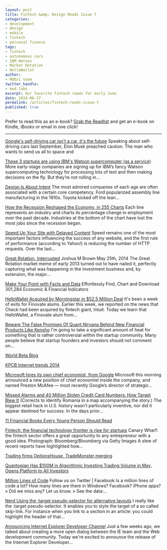 ```yaml
---
layout: post
title: FinTech &amp; Design Reads Issue 7
categories: 
- development
- design
- mobile
- fintech
- personal finance
tags: 
- fintech
- autonomous cars
- IBM Watson
- Market Rotation
- HelloWallet
author: 
- MOD/L team
twitter_handle:
- mod_labs
excerpt: Our favorite fintech reads for early June
date: 2014-06-27
permalink: /articles/fintech-reads-issue-7
published: true
---
```


Prefer to read this as an e-book? [Grab the Readlist](http://readlists.com/e5ac09f3/) and get an e-book on Kindle, iBooks or email in one click!

-----

[Google's self-driving car isn't a car, it's the future](http://www.theverge.com/2014/5/28/5756852/googles-self-driving-car-isnt-a-car-its-the-future) Speaking about self-driving cars last September, Elon Musk preached caution. The man who wants to send us all to space and

[These 3 startups are using IBM's Watson supercomputer (as a service)](http://venturebeat.com/2014/05/17/these-3-startups-are-using-ibms-watson-supercomputer-as-a-service/) More early-stage companies are signing up for IBM&#x2019;s fancy Watson supercomputing technology for processing lots of text and then making decisions on the fly. But they&#x2019;re not rolling in...

[Design Is About Intent](http://rampantinnovation.com/2014/05/13/design-is-about-intent/) The most admired companies of each age are often associated with a&#xA0;certain&#xA0;core competency. Ford popularized assembly line manufacturing&#xA0;in the 1910s. Toyota kicked off the lean...

[How the Recession Reshaped the Economy, in 255 Charts](http://www.nytimes.com/interactive/2014/06/05/upshot/how-the-recession-reshaped-the-economy-in-255-charts.html) Each line represents an industry and charts its percentage change in employment over the past decade. Industries at the bottom of the chart have lost the most jobs since the recession began.

[Speed Up Your Site with Delayed Content](http://24ways.org/2010/speed-up-your-site-with-delayed-content/) Speed remains one of the most important factors influencing the success of any website, and the first rule of performance (according to Yahoo!) is reducing the number of HTTP requests. Over the last...

[Great Rotation, Interrupted](http://www.thereformedbroker.com/2014/05/25/great-rotation-interrupted/?utm_source=dlvr.it&utm_medium=twitter) Joshua M Brown May 25th, 2014 The Great Rotation market meme of early 2013 turned out to have nailed it, perfectly capturing what was happening in the investment business and, by extension, the major...

[Make Your Point with Facts and Data](https://www.investormill.com/) Effortlessly Find, Chart and Download 301,284 Economic &amp; Financial Indicators

[HelloWallet Acquired by Morningstar in $52.5 Million Deal](http://finovate.com/2014/05/hellowallet-acquired-by-morningstar-in-525-million-deal.html) It's been a week of exits for Finovate alums. Earlier this week, we reported on the news that Check had been acquired by fintech giant, Intuit. Today we learn that HelloWallet, a Finovate alum from...

[Beware The False Promises Of Quant Nirvana Behind New Financial Products Like Kensho](https://www.linkedin.com/today/post/article/20140611182942-29543644-beware-the-false-promises-of-quant-nirvana-behind-new-financial-products-like-kensho) I'm going to take a significant amount of heat for something that is rather controversial within the startup community. Many people believe that startup founders and investors should not comment on...

[World Beta Blog](http://mebfaber.com/2014/05/30/the-wealthfront-and-betterment-allocations/)

[KPCB Internet trends 2014](http://www.slideshare.net/kleinerperkins/internet-trends-2014-05-28-14-pdf)

[Microsoft hires its own chief economist, from Google](http://www.geekwire.com/2014/microsoft-hires-chief-economist-google/) Microsoft this morning announced a new position of chief economist inside the company, and named Preston McAfee &#x2014; most recently Google&#x2019;s director of strategic...

[Missed Alarms and 40 Million Stolen Credit Card Numbers: How Target Blew It](http://www.businessweek.com/articles/2014-03-13/target-missed-alarms-in-epic-hack-of-credit-card-data) (Corrects to identify Romania in a map accompanying the story.) The biggest retail hack in U.S. history wasn&#x2019;t particularly inventive, nor did it appear destined for success. In the days prior...

[11 Financial Books Every Young Person Should Read](http://www.businessinsider.com/best-financial-books-for-your-people-2014-5)

[Fintech: the financial technology frontier is ripe for startups](http://www.theguardian.com/media-network/media-network-blog/2014/may/13/fintech-financial-technology-startups) Canary Wharf: the fintech sector offers a great opportunity to any entrepreneur with a good idea. Photograph: Bloomberg/Bloomberg via Getty Images A slew of recent reports have highlighted how...

[Trading firms OptionsHouse, TradeMonster merging](http://bluesky.chicagotribune.com/originals/chi-optionshouse-trademonster-merger-bsi,0,0.story)

[Quantopian Has $100M in Algorithmic Investing Trading Volume in May, Opens Platform to All Investors](http://finance.yahoo.com/news/quantopian-100m-algorithmic-investing-trading-120000174.html) 

[Million Lines of Code](http://www.informationisbeautiful.net/visualizations/million-lines-of-code/) Follow us on Twitter | Facebook Is a million lines of code a lot? How many lines are there in Windows? Facebook? iPhone apps? &#xBB; Did we miss any? Let us know. &#xBB; See the data:...

[Nerd Using the :target pseudo-selector for alternative layouts](http://nerd.vasilis.nl/using-target-pseudo-selector-alternative-layouts/) I really like the :target pseudo-selector. It enables you to style the target of a so called skip-link. For instance when you link to a section in an article: you could highlight the header of that...

[Announcing Internet Explorer Developer Channel](http://blogs.msdn.com/b/ie/archive/2014/06/16/announcing-internet-explorer-developer-channel.aspx) Just a few weeks ago, we talked about creating a more open dialog between the IE team and the Web development community. Today we're excited to announce the release of the Internet Explorer Developer...

